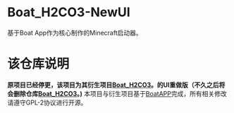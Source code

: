 # Boat_H2CO3-NewUI
基于Boat App作为核心制作的Minecraft启动器。
# 该仓库说明
**原项目已经停更，该项目为其衍生项目[Boat_H2CO3](https://github.com/bilicainiaohh/Boat_H2CO3)。的UI重做版（不久之后将会删除仓库[Boat_H2CO3](https://github.com/bilicainiaohh/Boat_H2CO3)。)**
本项目与衍生项目基于[BoatAPP](https://github.com/AOF-Dev/Boat)完成，所有相关修改请遵守GPL-2协议进行开源。
